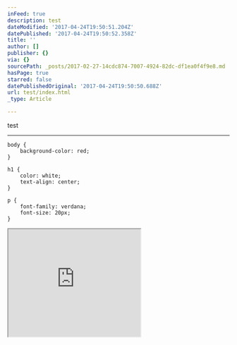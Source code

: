 ```yaml
---
inFeed: true
description: test
dateModified: '2017-04-24T19:50:51.204Z'
datePublished: '2017-04-24T19:50:52.358Z'
title: ''
author: []
publisher: {}
via: {}
sourcePath: _posts/2017-02-27-14cdc874-7007-4924-82dc-df1ea0f4f9e8.md
hasPage: true
starred: false
datePublishedOriginal: '2017-04-24T19:50:50.688Z'
url: test/index.html
_type: Article

---
```

test

---

    body {
        background-color: red;
    }
    
    h1 {
        color: white;
        text-align: center;
    }
    
    p {
        font-family: verdana;
        font-size: 20px;
    }

<iframe src="https://the-grid.github.io/ed-userhtml/?g=eJxFj0EOwiAQRfecYjwBFyAkRrtyoUmNiUsotBJLIVNqrCv33tKTODQ0bviZ_98w-YyJzf64O19PFdyS7yVjYlUdzEz6fX9osF5WPt7U6F7WQLLPJDh5QmNGx4Rh6GS9SEmLV4gmGCu3EJ1tLIQWmuDjlCxCDgRf4vUz5aOs6emJnBJh0GLwoP5LEUOHytORzJa9uzbyYGcdFBpwA5GCZ6_ED4XyotAp3dPBPK3deGkqeKn-A-TcXBY" height="244" style=""></iframe>
